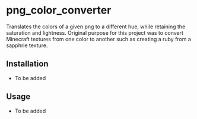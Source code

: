 # png_color_converter

Translates the colors of a given png to a different hue, while retaining the saturation and lightness. Original purpose for this project was to convert Minecraft textures from one color to another such as creating a ruby from a sapphrie texture.

## Installation
- To be added

## Usage
- To be added

